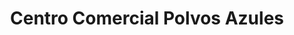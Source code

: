 ---
title: "Centro Comercial Polvos Azules"
url: /la-victoria/centro-comercial-polvos-azules/
shop: Einkaufszentrum
---